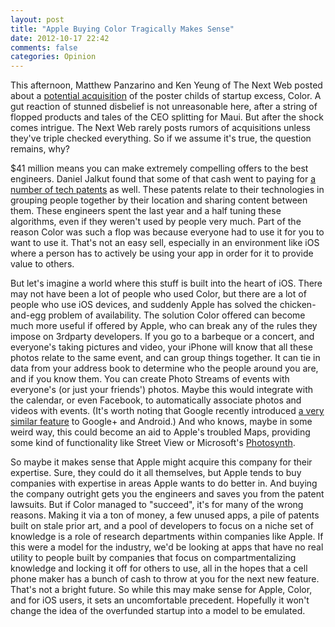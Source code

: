 ```yaml
---
layout: post
title: "Apple Buying Color Tragically Makes Sense"
date: 2012-10-17 22:42
comments: false
categories: Opinion
---
```


This afternoon, Matthew Panzarino and Ken Yeung of The Next Web posted about a [potential acquisition](http://thenextweb.com/insider/2012/10/18/color-gets-acquired-by-apple-rumor/) of the poster childs of startup excess, Color. A gut reaction of stunned disbelief is not unreasonable here, after a string of flopped products and tales of the CEO splitting for Maui. But after the shock comes intrigue. The Next Web rarely posts rumors of acquisitions unless they've triple checked everything. So if we assume it's true, the question remains, why?

$41 million means you can make extremely compelling offers to the best engineers. Daniel Jalkut found that some of that cash went to paying for [a number of tech patents](http://bitsplitting.org/2012/10/18/color-inside-the-lines/) as well. These patents relate to their technologies in grouping people together by their location and sharing content between them. These engineers spent the last year and a half tuning these algorithms, even if they weren't used by people very much. Part of the reason Color was such a flop was because everyone had to use it for you to want to use it. That's not an easy sell, especially in an environment like iOS where a person has to actively be using your app in order for it to provide value to others.

But let's imagine a world where this stuff is built into the heart of iOS. There may not have been a lot of people who used Color, but there are a lot of people who use iOS devices, and suddenly Apple has solved the chicken-and-egg problem of availability. The solution Color offered can become much more useful if offered by Apple, who can break any of the rules they impose on 3rdparty developers. If you go to a barbeque or a concert, and everyone's taking pictures and video, your iPhone will know that all these photos relate to the same event, and can group things together. It can tie in data from your address book to determine who the people around you are, and if you know them. You can create Photo Streams of events with everyone's (or just your friends') photos. Maybe this would integrate with the calendar, or even Facebook, to automatically associate photos and videos with events. (It's worth noting that Google recently introduced [a very similar feature](http://www.wired.com/gadgetlab/2011/07/everything-you-need-to-know-about-google-plus-and-photos/) to Google+ and Android.) And who knows, maybe in some weird way, this could become an aid to Apple's troubled Maps, providing some kind of functionality like Street View or Microsoft's [Photosynth](http://photosynth.net).

So maybe it makes sense that Apple might acquire this company for their expertise. Sure, they could do it all themselves, but Apple tends to buy companies with expertise in areas Apple wants to do better in. And buying the company outright gets you the engineers and saves you from the patent lawsuits. But if Color managed to "succeed", it's for many of the wrong reasons. Making it via a ton of money, a few unused apps, a pile of patents built on stale prior art, and a pool of developers to focus on a niche set of knowledge is a role of research departments within companies like Apple. If this were a model for the industry, we'd be looking at apps that have no real utility to people built by companies that focus on compartmentalizing knowledge and locking it off for others to use, all in the hopes that a cell phone maker has a bunch of cash to throw at you for the next new feature. That's not a bright future. So while this may make sense for Apple, Color, and for iOS users, it sets an uncomfortable precedent. Hopefully it won't change the idea of the overfunded startup into a model to be emulated.

